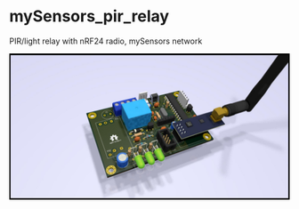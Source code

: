 # mySensors_pir_relay
PIR/light relay with nRF24 radio, mySensors network

![](hardware/atmega328.jpg)
